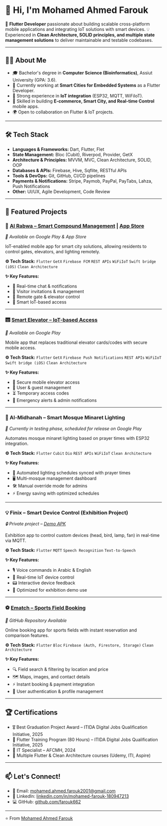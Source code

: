 # 👋 Hi, I'm Mohamed Ahmed Farouk

🚀 **Flutter Developer** passionate about building scalable cross-platform mobile applications and integrating IoT solutions with smart devices.
💡 Experienced in **Clean Architecture, SOLID principles, and multiple state management solutions** to deliver maintainable and testable codebases.

---

## 🧑‍💻 About Me

* 🎓 Bachelor's degree in **Computer Science (Bioinformatics)**, Assiut University (GPA: 3.6).
* 💼 Currently working at **Smart Cities for Embedded Systems** as a Flutter Developer.
* 🔌 Strong experience in **IoT integration** (ESP32, MQTT, WiFiIoT).
* 📱 Skilled in building **E-commerce, Smart City, and Real-time Control** mobile apps.
* 🌍 Open to collaboration on Flutter & IoT projects.

---

## 🛠️ Tech Stack

* **Languages & Frameworks:** Dart, Flutter, Flet
* **State Management:** Bloc (Cubit), Riverpod, Provider, GetX
* **Architecture & Principles:** MVVM, MVC, Clean Architecture, SOLID, OOP
* **Databases & APIs:** Firebase, Hive, Sqflite, RESTful APIs
* **Tools & DevOps:** Git, GitHub, CI/CD pipelines
* **Payments & Notifications:** Stripe, Paymob, PayPal, PayTabs, Lahza, Push Notifications
* **Other:** UI/UX, Agile Development, Code Review

---
## 📱 Featured Projects

### 🏢 [Al Rabwa – Smart Compound Management](https://play.google.com/store/apps/details?id=com.smartcities.nar) | [App Store](https://apps.apple.com/us/app/el-rabwa-%D8%A7%D9%84%D8%B1%D8%A8%D9%88%D9%87/id6751453963)

*📲 Available on Google Play & App Store*

IoT-enabled mobile app for smart city solutions, allowing residents to control gates, elevators, and lighting remotely.

**⚙️ Tech Stack:** `Flutter` `GetX` `Firebase FCM` `REST APIs` `WiFiIoT` `Swift bridge (iOS)` `Clean Architecture`

**✨ Key Features:**

* 💬 Real-time chat & notifications
* 🧾 Visitor invitations & management
* 🚪 Remote gate & elevator control
* 🔐 Smart IoT-based access

---

### 🛗 [Smart Elevator – IoT-based Access](https://play.google.com/store/apps/details?id=com.smartcities.smartelevators)

*📲 Available on Google Play*

Mobile app that replaces traditional elevator cards/codes with secure mobile access.

**⚙️ Tech Stack:** `Flutter` `GetX` `Firebase Push Notifications` `REST APIs` `WiFiIoT` `Swift bridge (iOS)` `Clean Architecture`

**✨ Key Features:**

* 🔑 Secure mobile elevator access
* 👥 User & guest management
* ⏳ Temporary access codes
* 🚨 Emergency alerts & admin notifications

---

### 🕌 Al-Midhanah – Smart Mosque Minaret Lighting

*🧪 Currently in testing phase, scheduled for release on Google Play*

Automates mosque minaret lighting based on prayer times with ESP32 integration.

**⚙️ Tech Stack:** `Flutter` `Cubit` `Dio` `REST APIs` `WiFiIoT` `Clean Architecture`

**✨ Key Features:**

* 🕌 Automated lighting schedules synced with prayer times
* 🖥️ Multi-mosque management dashboard
* 🛠️ Manual override mode for admins
* ⚡ Energy saving with optimized schedules

---

### 💡 Finix – Smart Device Control (Exhibition Project)

*🔒 Private project – [Demo APK](https://drive.google.com/file/d/1dsti4odS0GHdaCg9KVWeZI_j3ns2U4Qs/view?usp=drive_link)*

Exhibition app to control custom devices (head, bird, lamp, fan) in real-time via MQTT.

**⚙️ Tech Stack:** `Flutter` `MQTT` `Speech Recognition` `Text-to-Speech`

**✨ Key Features:**

* 🎙️ Voice commands in Arabic & English
* 🔌 Real-time IoT device control
* 📟 Interactive device feedback
* 🎡 Optimized for exhibition demo use

---

### ⚽ [Ematch – Sports Field Booking](https://github.com/farouk662/ematch)

*📂 GitHub Repository Available*

Online booking app for sports fields with instant reservation and comparison features.

**⚙️ Tech Stack:** `Flutter` `Bloc` `Firebase (Auth, Firestore, Storage)` `Clean Architecture`

**✨ Key Features:**

* 🔍 Field search & filtering by location and price
* 🗺️ Maps, images, and contact details
* ⚡ Instant booking & payment integration
* 👤 User authentication & profile management

---

## 🏆 Certifications

* 🎖️ Best Graduation Project Award – ITIDA Digital Jobs Qualification Initiative, 2025
* 📜 Flutter Training Program (80 Hours) – ITIDA Digital Jobs Qualification Initiative, 2025
* 📜 IT Specialist – AFCMH, 2024
* 📜 Multiple Flutter & Clean Architecture courses (Udemy, ITI, Aspire)

---

## 📫 Let's Connect!

* 📧 Email: [mohamed.ahmed.farouk2001@gmail.com](mailto:mohamed.ahmed.farouk2001@gmail.com)
* 💼 LinkedIn: [linkedin.com/in/mohamed-farouk-180947213](https://www.linkedin.com/in/mohamed-farouk-180947213/)
* 💻 GitHub: [github.com/farouk662](https://github.com/farouk662)

---

⭐️ From [Mohamed Ahmed Farouk](https://github.com/farouk662)
